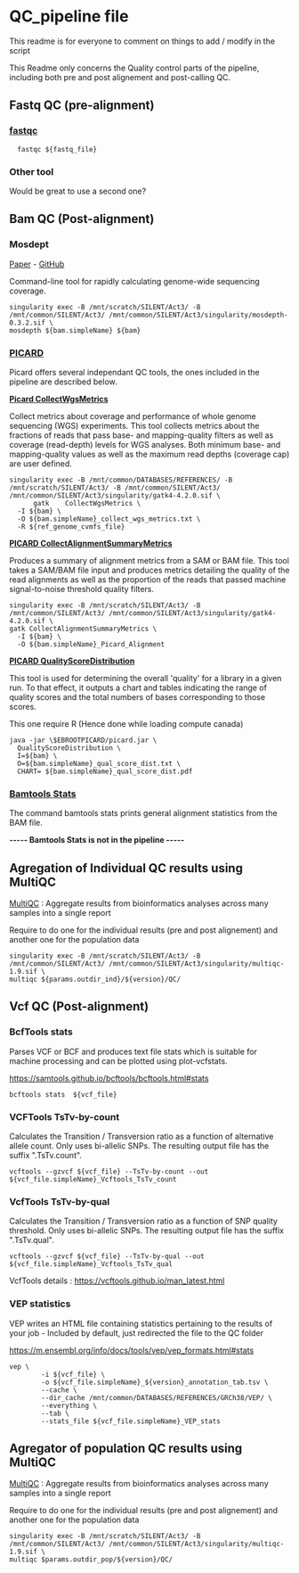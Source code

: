  # QC_pipeline file

This readme is for everyone to comment on things to add / modify in the script

This Readme only concerns the Quality control parts of the pipeline, including both pre and post alignement and post-calling QC.
  
  ## Fastq QC (pre-alignment)
  
### [fastqc]( https://www.bioinformatics.babraham.ac.uk/projects/fastqc/)
  
```
  fastqc ${fastq_file}
  ```
  
  ### Other tool
  
  Would be great to use a second one?
  
  ## Bam QC (Post-alignment)
  
### Mosdept

[Paper](https://pubmed.ncbi.nlm.nih.gov/29096012/)   -    [GitHub](https://github.com/brentp/mosdepth)

Command-line tool for rapidly calculating genome-wide sequencing coverage. 

  ```
singularity exec -B /mnt/scratch/SILENT/Act3/ -B /mnt/common/SILENT/Act3/ /mnt/common/SILENT/Act3/singularity/mosdepth-0.3.2.sif \
mosdepth ${bam.simpleName} ${bam}
  ```

### [PICARD](https://broadinstitute.github.io/picard/command-line-overview.html)

Picard offers several independant QC tools, the ones included in the pipeline are described below.

**[Picard CollectWgsMetrics](https://gatk.broadinstitute.org/hc/en-us/articles/360037269351-CollectWgsMetrics-Picard-)**

Collect metrics about coverage and performance of whole genome sequencing (WGS) experiments. This tool collects metrics about the fractions of reads that pass base- and mapping-quality filters as well as coverage (read-depth) levels for WGS analyses. Both minimum base- and mapping-quality values as well as the maximum read depths (coverage cap) are user defined.
  
  ```
singularity exec -B /mnt/common/DATABASES/REFERENCES/ -B /mnt/scratch/SILENT/Act3/ -B /mnt/common/SILENT/Act3/ /mnt/common/SILENT/Act3/singularity/gatk4-4.2.0.sif \
        gatk	CollectWgsMetrics \
	-I ${bam} \
	-O ${bam.simpleName}_collect_wgs_metrics.txt \
	-R ${ref_genome_cvmfs_file}
  ```

**[PICARD CollectAlignmentSummaryMetrics](https://gatk.broadinstitute.org/hc/en-us/articles/360036883111-CollectAlignmentSummaryMetrics-Picard-)**

Produces a summary of alignment metrics from a SAM or BAM file. This tool takes a SAM/BAM file input and produces metrics detailing the quality of the read alignments as well as the proportion of the reads that passed machine signal-to-noise threshold quality filters.
  
  ```
singularity exec -B /mnt/scratch/SILENT/Act3/ -B /mnt/common/SILENT/Act3/ /mnt/common/SILENT/Act3/singularity/gatk4-4.2.0.sif \
gatk CollectAlignmentSummaryMetrics \
	-I ${bam} \
	-O ${bam.simpleName}_Picard_Alignment
  ```

**[PICARD QualityScoreDistribution](https://gatk.broadinstitute.org/hc/en-us/articles/360037057312-QualityScoreDistribution-Picard-)**

This tool is used for determining the overall 'quality' for a library in a given run. To that effect, it outputs a chart and tables indicating the range of quality scores and the total numbers of bases corresponding to those scores. 
  
  This one require R (Hence done while loading compute canada)
  
  ```
java -jar \$EBROOTPICARD/picard.jar \
	QualityScoreDistribution \
	I=${bam} \
	O=${bam.simpleName}_qual_score_dist.txt \
	CHART= ${bam.simpleName}_qual_score_dist.pdf
  ```

### [Bamtools Stats](https://hcc.unl.edu/docs/applications/app_specific/bioinformatics_tools/data_manipulation_tools/bamtools/running_bamtools_commands/)

The command bamtools stats prints general alignment statistics from the BAM file.

**----- Bamtools Stats is not in the pipeline -----**
  
## Agregation of Individual QC results using MultiQC

[MultiQC](https://multiqc.info) : Aggregate results from bioinformatics analyses across many samples into a single report
 
 Require to do one for the individual results (pre and post alignement) and another one for the population data

  ```
singularity exec -B /mnt/scratch/SILENT/Act3/ -B /mnt/common/SILENT/Act3/ /mnt/common/SILENT/Act3/singularity/multiqc-1.9.sif \
multiqc ${params.outdir_ind}/${version}/QC/
  ```

## Vcf QC (Post-alignment)

### BcfTools stats

Parses VCF or BCF and produces text file stats which is suitable for machine processing and can be plotted using plot-vcfstats.
  
  https://samtools.github.io/bcftools/bcftools.html#stats
  
  ```
  bcftools stats  ${vcf_file}
  ```

### VCFTools TsTv-by-count

Calculates the Transition / Transversion ratio as a function of alternative allele count. Only uses bi-allelic SNPs. The resulting output file has the suffix ".TsTv.count".

```
vcftools --gzvcf ${vcf_file} --TsTv-by-count --out ${vcf_file.simpleName}_Vcftools_TsTv_count
```

### VcfTools TsTv-by-qual

Calculates the Transition / Transversion ratio as a function of SNP quality threshold. Only uses bi-allelic SNPs. The resulting output file has the suffix ".TsTv.qual".

```
vcftools --gzvcf ${vcf_file} --TsTv-by-qual --out ${vcf_file.simpleName}_Vcftools_TsTv_qual
```
  
  VcfTools details : https://vcftools.github.io/man_latest.html

### VEP  statistics

VEP writes an HTML file containing statistics pertaining to the results of your job - Included by default, just redirected the file to the QC folder 
  
  https://m.ensembl.org/info/docs/tools/vep/vep_formats.html#stats
  
```
vep \
        -i ${vcf_file} \
        -o ${vcf_file.simpleName}_${version}_annotation_tab.tsv \
        --cache \
        --dir_cache /mnt/common/DATABASES/REFERENCES/GRCh38/VEP/ \
        --everything \
        --tab \
        --stats_file ${vcf_file.simpleName}_VEP_stats
```

## Agregator of population QC results using MultiQC
  
[MultiQC](https://multiqc.info) : Aggregate results from bioinformatics analyses across many samples into a single report
 
 Require to do one for the individual results (pre and post alignement) and another one for the population data


  ```
singularity exec -B /mnt/scratch/SILENT/Act3/ -B /mnt/common/SILENT/Act3/ /mnt/common/SILENT/Act3/singularity/multiqc-1.9.sif \
multiqc $params.outdir_pop/${version}/QC/
```
  

